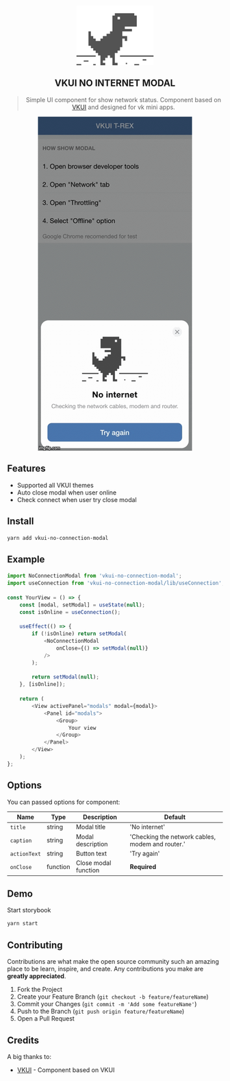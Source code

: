  <div align="center">
    <img align="center" width="180" src="https://github.com/Aspedm/vkui-no-connection-modal/raw/master/readme_assets/no-connection.gif" />
    <h2>VKUI NO INTERNET MODAL</h2>
    <blockquote>
        Simple UI component for show network status. Component based on <a href="https://github.com/VKCOM/VKUI">VKUI</a> and designed for vk mini apps.
    </blockquote>
</div>

<div align="center">
    <img align="center" width="360" src="https://github.com/Aspedm/vkui-no-connection-modal/raw/master/readme_assets/preview.gif" />
</div>

## Features
 - Supported all VKUI themes
 - Auto close modal when user online
 - Check connect when user try close modal

## Install

```sh
yarn add vkui-no-connection-modal
```

## Example

```javascript
import NoConnectionModal from 'vkui-no-connection-modal';
import useConnection from 'vkui-no-connection-modal/lib/useConnection';

const YourView = () => {
    const [modal, setModal] = useState(null);
    const isOnline = useConnection();

    useEffect(() => {
		if (!isOnline) return setModal(
			<NoConnectionModal 
				onClose={() => setModal(null)}
			/>
		);

		return setModal(null);
	}, [isOnline]);

    return (
        <View activePanel="modals" modal={modal}>
            <Panel id="modals">
                <Group>
                    Your view
                </Group>
            </Panel>
        </View>
    );
};
```

## Options
You can passed options for component:

| Name          | Type     | Description | Default |
|---------------|----------|-------------|---------|
|`title`        | string   | Modal title | 'No internet'|
|`caption`      | string   | Modal description  | 'Checking the network cables, modem and router.' |
|`actionText`   | string   | Button text | 'Try again' |
|`onClose`      | function | Close modal function | **Required** |

## Demo

Start storybook

```sh
yarn start
```

## Contributing

Contributions are what make the open source community such an amazing place to be learn, inspire, and create. Any contributions you make are **greatly appreciated**.

1. Fork the Project
2. Create your Feature Branch (`git checkout -b feature/featureName`)
3. Commit your Changes (`git commit -m 'Add some featureName'`)
4. Push to the Branch (`git push origin feature/featureName`)
5. Open a Pull Request

## Credits
A big thanks to:
- [VKUI](https://github.com/VKCOM/VKUI) - Component based on VKUI